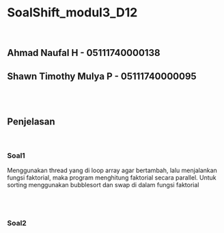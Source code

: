 # SoalShift_modul3_D12

</br>

## Ahmad Naufal H - 05111740000138
## Shawn Timothy Mulya P - 05111740000095

</br></br>

## Penjelasan

</br>

### Soal1

Menggunakan thread yang di loop array agar bertambah, lalu menjalankan fungsi faktorial,
maka program menghitung faktorial secara parallel. Untuk sorting menggunakan bubblesort dan swap di dalam
fungsi faktorial

</br></br>

### Soal2
